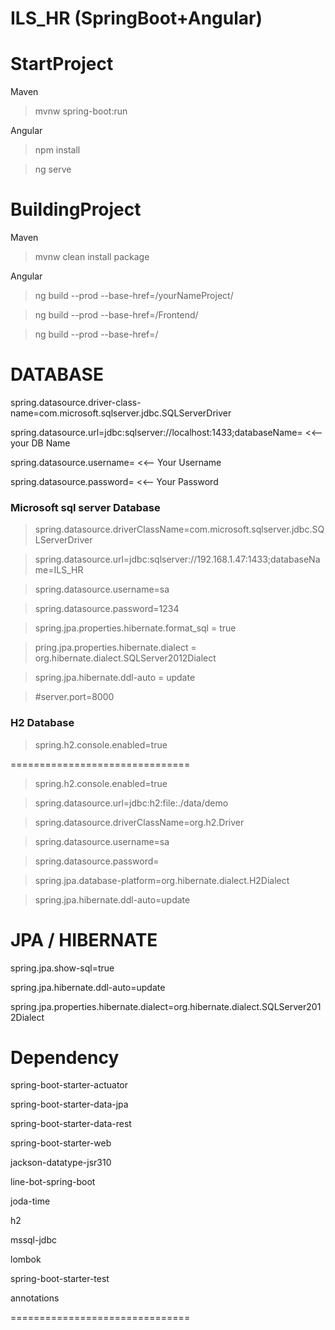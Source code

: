 # ILS_HR (SpringBoot+Angular)

StartProject
===============================
Maven

> mvnw spring-boot:run

Angular

> npm install

> ng serve


BuildingProject
===============================
Maven

> mvnw clean install package

Angular

> ng build --prod --base-href=/yourNameProject/

> ng build --prod --base-href=/Frontend/

> ng build --prod --base-href=/


DATABASE
===============================
spring.datasource.driver-class-name=com.microsoft.sqlserver.jdbc.SQLServerDriver

spring.datasource.url=jdbc:sqlserver://localhost:1433;databaseName= <<--your DB Name

spring.datasource.username= <<-- Your Username

spring.datasource.password= <<-- Your Password

### Microsoft sql server Database

> spring.datasource.driverClassName=com.microsoft.sqlserver.jdbc.SQLServerDriver

> spring.datasource.url=jdbc:sqlserver://192.168.1.47:1433;databaseName=ILS_HR

> spring.datasource.username=sa

> spring.datasource.password=1234

> spring.jpa.properties.hibernate.format_sql = true

> pring.jpa.properties.hibernate.dialect = org.hibernate.dialect.SQLServer2012Dialect

> spring.jpa.hibernate.ddl-auto = update

> #server.port=8000

### H2 Database

> spring.h2.console.enabled=true

===============================

> spring.h2.console.enabled=true

> spring.datasource.url=jdbc:h2:file:./data/demo

> spring.datasource.driverClassName=org.h2.Driver

> spring.datasource.username=sa

> spring.datasource.password=

> spring.jpa.database-platform=org.hibernate.dialect.H2Dialect

> spring.jpa.hibernate.ddl-auto=update

JPA / HIBERNATE
===============================
spring.jpa.show-sql=true

spring.jpa.hibernate.ddl-auto=update

spring.jpa.properties.hibernate.dialect=org.hibernate.dialect.SQLServer2012Dialect


Dependency
===============================
spring-boot-starter-actuator

spring-boot-starter-data-jpa

spring-boot-starter-data-rest

spring-boot-starter-web

jackson-datatype-jsr310

line-bot-spring-boot

joda-time

h2

mssql-jdbc

lombok

spring-boot-starter-test

annotations

===============================
